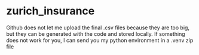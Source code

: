 # zurich_insurance
Github does not let me upload the final .csv files because they are too big, but they can be generated with the code and stored locally.
If something does not work for you, I can send you my python environment in a .venv zip file
